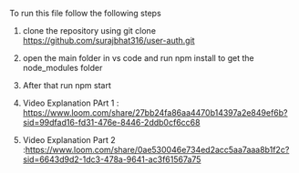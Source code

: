 To run this file follow the following steps

1. clone the repository using 
    git clone https://github.com/surajbhat316/user-auth.git

2.  open the main folder in vs code and run
    npm install to get the node_modules folder

3.  After that run npm start

4.  Video Explanation PArt 1 : https://www.loom.com/share/27bb24fa86aa4470b14397a2e849ef6b?sid=99dfad16-fd31-476e-8446-2ddb0cf6cc68

5. Video Explanation Part 2 :https://www.loom.com/share/0ae530046e734ed2acc5aa7aaa8b1f2c?sid=6643d9d2-1dc3-478a-9641-ac3f61567a75
